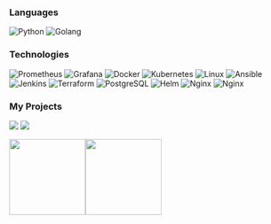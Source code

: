 ### Languages

![Python](https://img.shields.io/badge/-Python-000?&logo=Python)
![Golang](https://img.shields.io/badge/Go-00ADD8?style=for-the-badge&logo=go&logoColor=white)


### Technologies

![Prometheus](https://img.shields.io/badge/Prometheus-000000?style=for-the-badge&logo=prometheus&labelColor=000000)
![Grafana](https://img.shields.io/badge/Grafana-F2F4F9?style=for-the-badge&logo=grafana&logoColor=orange&labelColor=F2F4F9)
![Docker](https://img.shields.io/badge/-Docker-000?&logo=Docker)
![Kubernetes](https://img.shields.io/badge/-Kubernetes-000?&logo=Kubernetes)
![Linux](https://img.shields.io/badge/-Linux-000?&logo=Linux)
![Ansible](https://img.shields.io/badge/Ansible-000000?style=for-the-badge&logo=ansible&logoColor=white)
![Jenkins](https://img.shields.io/badge/Jenkins-D24939?style=for-the-badge&logo=Jenkins&logoColor=white)
![Terraform](https://img.shields.io/badge/Terraform-7B42BC?style=for-the-badge&logo=terraform&logoColor=white)
![PostgreSQL](https://img.shields.io/badge/PostgreSQL-316192?style=for-the-badge&logo=postgresql&logoColor=white)
![Helm](https://img.shields.io/badge/Helm-0F1689?style=for-the-badge&logo=Helm&labelColor=0F1689)
![Nginx](https://img.shields.io/badge/Nginx-009639?style=for-the-badge&logo=nginx&logoColor=white)
![Nginx](https://img.shields.io/badge/Apache_Kafka-231F20?style=for-the-badge&logo=apache-kafka&logoColor=white)


### My Projects

[![](https://img.shields.io/badge/-🧬%20Pgsyncer-000)](https://github.com/Striker2k18/pgsyncer)
[![](https://img.shields.io/badge/-🧬%20Go%20rps%20blocker-000)](https://github.com/Striker2k18/go-rps-blocker)

<a href="https://www.Striker2k18.com/"><img height="137px" src="https://github-readme-stats.vercel.app/api?username=Striker2k18&hide_title=true&hide_border=true&show_icons=true&include_all_commits=true&count_private=true&line_height=21&text_color=000&icon_color=000&bg_color=0,ea6161,ffc64d,fffc4d,52fa5a&theme=graywhite" /><!-- wi*quL3fcV --><img height="137px" src="https://github-readme-stats.vercel.app/api/top-langs/?username=Striker2k18&hide=html&hide_title=true&hide_border=true&layout=compact&langs_count=6&exclude_repo=comp426,Redventures-Movie-Quotes&text_color=000&icon_color=fff&bg_color=0,52fa5a,4dfcff,c64dff&theme=graywhite" /></a>
